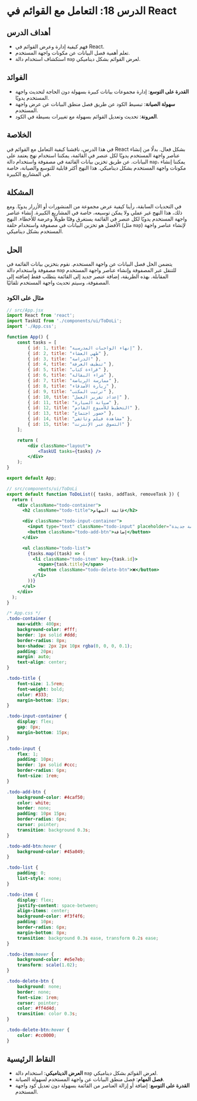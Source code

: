 
# الدرس 18: التعامل مع القوائم في React

## أهداف الدرس
- فهم كيفية إدارة وعرض القوائم في React.
- تعلم أهمية فصل البيانات عن مكونات واجهة المستخدم.
- استكشاف استخدام دالة `map` لعرض القوائم بشكل ديناميكي.

## الفوائد
- **القدرة على التوسع**: إدارة مجموعات بيانات كبيرة بسهولة دون الحاجة لتحديث واجهة المستخدم يدويًا.
- **سهولة الصيانة**: تبسيط الكود عن طريق فصل منطق البيانات عن عرض واجهة المستخدم.
- **المرونة**: تحديث وتعديل القوائم بسهولة مع تغييرات بسيطة في الكود.

## الخلاصة
في هذا الدرس، ناقشنا كيفية التعامل مع القوائم في React بشكل فعال. بدلًا من إنشاء عناصر واجهة المستخدم يدويًا لكل عنصر في القائمة، يمكننا استخدام نهج يعتمد على البيانات. عن طريق تخزين بيانات القائمة في مصفوفة واستخدام دالة `map`، يمكننا إنشاء مكونات واجهة المستخدم بشكل ديناميكي. هذا النهج أكثر قابلية للتوسع والصيانة، خاصة في المشاريع الكبيرة.

## المشكلة
في التحديات السابقة، رأينا كيفية عرض مجموعة من المنشورات أو الأزرار يدويًا. ومع ذلك، هذا النهج غير عملي ولا يمكن توسيعه، خاصة في المشاريع الكبيرة. إنشاء عناصر واجهة المستخدم يدويًا لكل عنصر في القائمة يستغرق وقتًا طويلاً وعرضة للأخطاء. النهج الأفضل هو تخزين البيانات في مصفوفة واستخدام حلقة (مثل `map`) لإنشاء عناصر واجهة المستخدم بشكل ديناميكي.

## الحل
يتضمن الحل فصل البيانات عن واجهة المستخدم. نقوم بتخزين بيانات القائمة في مصفوفة واستخدام دالة `map` للتنقل عبر المصفوفة وإنشاء عناصر واجهة المستخدم المقابلة. بهذه الطريقة، إضافة عنصر جديد إلى القائمة يتطلب فقط إضافته إلى المصفوفة، وسيتم تحديث واجهة المستخدم تلقائيًا.

### مثال على الكود
```jsx
// src/App.jsx 
import React from 'react';
import TaskUI from './components/ui/ToDoLi';
import './App.css';  

function App() {
    const tasks = [
        { id: 1, title: "إنهاء الواجبات المدرسية" },
        { id: 2, title: "طهي العشاء" },
        { id: 3, title: "الدراسة" },
        { id: 4, title: "تنظيف الغرفة" },
        { id: 5, title: "قراءة كتاب" },
        { id: 6, title: "شراء البقالة" },
        { id: 7, title: "ممارسة الرياضة" },
        { id: 8, title: "زيارة الأصدقاء" },
        { id: 9, title: "ترتيب المكتب" },
        { id: 10, title: "إعداد تقرير العمل" },
        { id: 11, title: "صيانة السيارة" },
        { id: 12, title: "التخطيط للأسبوع القادم" },
        { id: 13, title: "حضور اجتماع" },
        { id: 14, title: "مشاهدة فيلم وثائقي" },
        { id: 15, title: "التسوق عبر الإنترنت" }
    ];

    return (
        <div className="layout">
            <TaskUI tasks={tasks} />
        </div>
    );
}

export default App;
```

```jsx
// src/components/ui/ToDoLi
export default function ToDoList({ tasks, addTask, removeTask }) {
  return (
    <div className="todo-container">
      <h2 className="todo-title">قائمة المهام</h2>

      <div className="todo-input-container">
        <input type="text" className="todo-input" placeholder="إضافة مهمة جديدة..." />
        <button className="todo-add-btn">إضافة</button>
      </div>

      <ul className="todo-list">
        {tasks.map((task) => (
          <li className="todo-item" key={task.id}>
            <span>{task.title}</span>
            <button className="todo-delete-btn">❌</button>
          </li>
        ))}
      </ul>
    </div>
  );
}
```

```css
/* App.css */
.todo-container {
    max-width: 400px;
    background-color: #fff;
    border: 1px solid #ddd;
    border-radius: 8px;
    box-shadow: 2px 2px 10px rgba(0, 0, 0, 0.1);
    padding: 20px;
    margin: auto;
    text-align: center;
}

.todo-title {
    font-size: 1.5rem;
    font-weight: bold;
    color: #333;
    margin-bottom: 15px;
}

.todo-input-container {
    display: flex;
    gap: 8px;
    margin-bottom: 15px;
}

.todo-input {
    flex: 1;
    padding: 10px;
    border: 1px solid #ccc;
    border-radius: 6px;
    font-size: 1rem;
}

.todo-add-btn {
    background-color: #4caf50;
    color: white;
    border: none;
    padding: 10px 15px;
    border-radius: 6px;
    cursor: pointer;
    transition: background 0.3s;
}

.todo-add-btn:hover {
    background-color: #45a049;
}

.todo-list {
    padding: 0;
    list-style: none;
}

.todo-item {
    display: flex;
    justify-content: space-between;
    align-items: center;
    background-color: #f3f4f6;
    padding: 10px;
    border-radius: 6px;
    margin-bottom: 8px;
    transition: background 0.3s ease, transform 0.2s ease;
}

.todo-item:hover {
    background-color: #e5e7eb;
    transform: scale(1.02);
}

.todo-delete-btn {
    background: none;
    border: none;
    font-size: 1rem;
    cursor: pointer;
    color: #ff4d4d;
    transition: color 0.3s;
}

.todo-delete-btn:hover {
    color: #cc0000;
}
```

## النقاط الرئيسية
- **العرض الديناميكي**: استخدام دالة `map` لعرض القوائم بشكل ديناميكي.
- **فصل المهام**: فصل منطق البيانات عن واجهة المستخدم لسهولة الصيانة.
- **القدرة على التوسع**: إضافة أو إزالة العناصر من القائمة بسهولة دون تعديل كود واجهة المستخدم.

